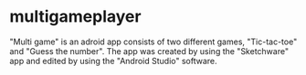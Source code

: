 # multigameplayer

"Multi game" is an adroid app consists of two different games, "Tic-tac-toe" and "Guess the number". The app was created by using the "Sketchware" app and edited by using the "Android Studio" software. 
